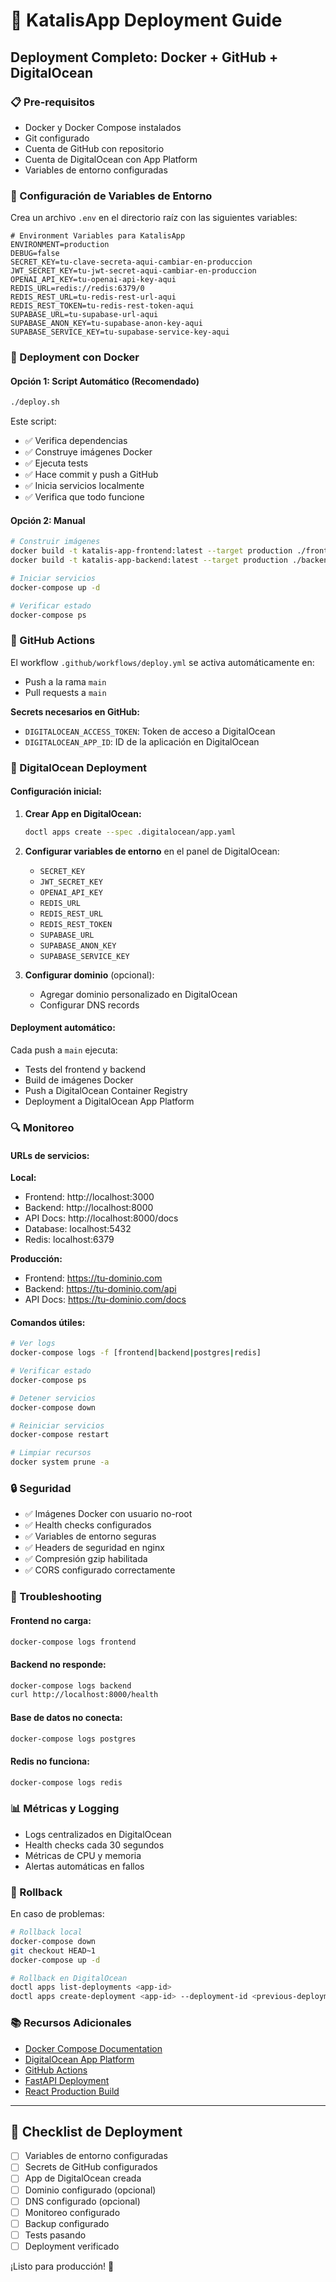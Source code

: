 # 🚀 KatalisApp Deployment Guide

## Deployment Completo: Docker + GitHub + DigitalOcean

### 📋 Pre-requisitos

- Docker y Docker Compose instalados
- Git configurado
- Cuenta de GitHub con repositorio
- Cuenta de DigitalOcean con App Platform
- Variables de entorno configuradas

### 🔧 Configuración de Variables de Entorno

Crea un archivo `.env` en el directorio raíz con las siguientes variables:

```env
# Environment Variables para KatalisApp
ENVIRONMENT=production
DEBUG=false
SECRET_KEY=tu-clave-secreta-aqui-cambiar-en-produccion
JWT_SECRET_KEY=tu-jwt-secret-aqui-cambiar-en-produccion
OPENAI_API_KEY=tu-openai-api-key-aqui
REDIS_URL=redis://redis:6379/0
REDIS_REST_URL=tu-redis-rest-url-aqui
REDIS_REST_TOKEN=tu-redis-rest-token-aqui
SUPABASE_URL=tu-supabase-url-aqui
SUPABASE_ANON_KEY=tu-supabase-anon-key-aqui
SUPABASE_SERVICE_KEY=tu-supabase-service-key-aqui
```

### 🐳 Deployment con Docker

#### Opción 1: Script Automático (Recomendado)

```bash
./deploy.sh
```

Este script:
- ✅ Verifica dependencias
- ✅ Construye imágenes Docker
- ✅ Ejecuta tests
- ✅ Hace commit y push a GitHub
- ✅ Inicia servicios localmente
- ✅ Verifica que todo funcione

#### Opción 2: Manual

```bash
# Construir imágenes
docker build -t katalis-app-frontend:latest --target production ./frontend
docker build -t katalis-app-backend:latest --target production ./backend

# Iniciar servicios
docker-compose up -d

# Verificar estado
docker-compose ps
```

### 🐙 GitHub Actions

El workflow `.github/workflows/deploy.yml` se activa automáticamente en:
- Push a la rama `main`
- Pull requests a `main`

**Secrets necesarios en GitHub:**
- `DIGITALOCEAN_ACCESS_TOKEN`: Token de acceso a DigitalOcean
- `DIGITALOCEAN_APP_ID`: ID de la aplicación en DigitalOcean

### 🌊 DigitalOcean Deployment

#### Configuración inicial:

1. **Crear App en DigitalOcean:**
   ```bash
   doctl apps create --spec .digitalocean/app.yaml
   ```

2. **Configurar variables de entorno** en el panel de DigitalOcean:
   - `SECRET_KEY`
   - `JWT_SECRET_KEY`
   - `OPENAI_API_KEY`
   - `REDIS_URL`
   - `REDIS_REST_URL`
   - `REDIS_REST_TOKEN`
   - `SUPABASE_URL`
   - `SUPABASE_ANON_KEY`
   - `SUPABASE_SERVICE_KEY`

3. **Configurar dominio** (opcional):
   - Agregar dominio personalizado en DigitalOcean
   - Configurar DNS records

#### Deployment automático:

Cada push a `main` ejecuta:
- Tests del frontend y backend
- Build de imágenes Docker
- Push a DigitalOcean Container Registry
- Deployment a DigitalOcean App Platform

### 🔍 Monitoreo

#### URLs de servicios:

**Local:**
- Frontend: http://localhost:3000
- Backend: http://localhost:8000
- API Docs: http://localhost:8000/docs
- Database: localhost:5432
- Redis: localhost:6379

**Producción:**
- Frontend: https://tu-dominio.com
- Backend: https://tu-dominio.com/api
- API Docs: https://tu-dominio.com/docs

#### Comandos útiles:

```bash
# Ver logs
docker-compose logs -f [frontend|backend|postgres|redis]

# Verificar estado
docker-compose ps

# Detener servicios
docker-compose down

# Reiniciar servicios
docker-compose restart

# Limpiar recursos
docker system prune -a
```

### 🔒 Seguridad

- ✅ Imágenes Docker con usuario no-root
- ✅ Health checks configurados
- ✅ Variables de entorno seguras
- ✅ Headers de seguridad en nginx
- ✅ Compresión gzip habilitada
- ✅ CORS configurado correctamente

### 🐛 Troubleshooting

#### Frontend no carga:
```bash
docker-compose logs frontend
```

#### Backend no responde:
```bash
docker-compose logs backend
curl http://localhost:8000/health
```

#### Base de datos no conecta:
```bash
docker-compose logs postgres
```

#### Redis no funciona:
```bash
docker-compose logs redis
```

### 📊 Métricas y Logging

- Logs centralizados en DigitalOcean
- Health checks cada 30 segundos
- Métricas de CPU y memoria
- Alertas automáticas en fallos

### 🔄 Rollback

En caso de problemas:

```bash
# Rollback local
docker-compose down
git checkout HEAD~1
docker-compose up -d

# Rollback en DigitalOcean
doctl apps list-deployments <app-id>
doctl apps create-deployment <app-id> --deployment-id <previous-deployment-id>
```

### 📚 Recursos Adicionales

- [Docker Compose Documentation](https://docs.docker.com/compose/)
- [DigitalOcean App Platform](https://docs.digitalocean.com/products/app-platform/)
- [GitHub Actions](https://docs.github.com/en/actions)
- [FastAPI Deployment](https://fastapi.tiangolo.com/deployment/)
- [React Production Build](https://react.dev/learn/start-a-new-react-project#production-ready-react-frameworks)

---

## 🎯 Checklist de Deployment

- [ ] Variables de entorno configuradas
- [ ] Secrets de GitHub configurados
- [ ] App de DigitalOcean creada
- [ ] Dominio configurado (opcional)
- [ ] DNS configurado (opcional)
- [ ] Monitoreo configurado
- [ ] Backup configurado
- [ ] Tests pasando
- [ ] Deployment verificado

¡Listo para producción! 🚀